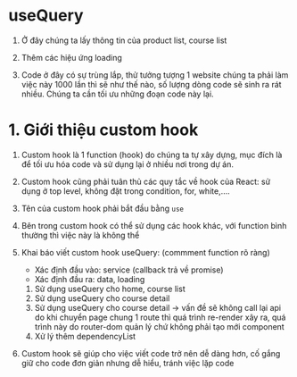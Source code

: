 # useQuery

1. Ở đây chúng ta lấy thông tin của product list, course list

2. Thêm các hiệu ứng loading

3. Code ở đây có sự trùng lắp, thử tưởng tượng 1 website chúng ta phải làm việc này 1000 lần thì sẽ như thế nào, số lượng dòng code sẽ sinh ra rát nhiều. Chúng ta cần tối ưu những đoạn code này lại.

# 1. Giới thiệu custom hook

1. Custom hook là 1 function (hook) do chúng ta tự xây dựng, mục đích là để tối ưu hóa code và sử dụng lại ở nhiều nơi trong dự án.

2. Custom hook cũng phải tuân thủ các quy tắc về hook của React: sử dụng ở top level, không đặt trong condition, for, white,....

3. Tên của custom hook phải bắt đầu bằng `use`

4. Bên trong custom hook có thể sử dụng các hook khác, với function bình thường thì việc này là không thể

5. Khai báo viết custom hook useQuery: (commment function rõ ràng)
    - Xác định đầu vào: service (callback trả về promise)
    - Xác định đầu ra: data, loading
    
    1. Sử dụng useQuery cho home, course list
    2. Sử dụng useQuery cho course detail
    3. Sử dụng useQuery cho course detail -> vấn đề sẽ không call lại api do khi chuyển page chung 1 route thì quá trình re-render xây ra, quá trình này do router-dom quản lý chứ không phải tạo mới component
    4. Xử lý thêm dependencyList

6. Custom hook sẽ giúp cho việc viết code trở nên dễ dàng hơn, cố gắng giữ cho code đơn giản nhưng dễ hiểu, tránh việc lặp code